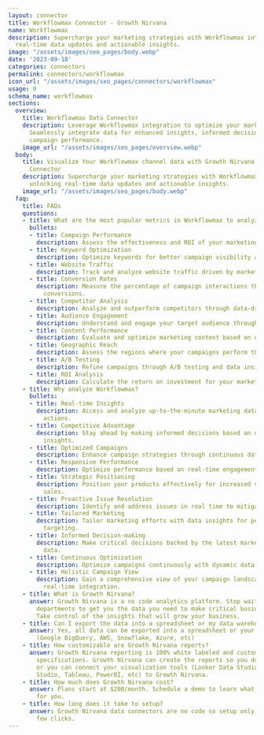 ```yaml
---
layout: connector
title: Workflowmax Connector - Growth Nirvana
name: Workflowmax
description: Supercharge your marketing strategies with Workflowmax integration, unlocking
  real-time data updates and actionable insights.
image: "/assets/images/seo_pages/body.webp"
date: '2023-09-18'
categories: connectors
permalink: connectors/workflowmax
icon_url: "/assets/images/seo_pages/connectors/workflowmax"
usage: 0
schema_name: workflowmax
sections:
  overview:
    title: Workflowmax Data Connector
    description: Leverage Workflowmax integration to optimize your marketing campaigns.
      Seamlessly integrate data for enhanced insights, informed decisions, and improved
      campaign performance.
    image_url: "/assets/images/seo_pages/overview.webp"
  body:
    title: Visualize Your Workflowmax channel data with Growth Nirvana's Workflowmax
      Connector
    description: Supercharge your marketing strategies with Workflowmax integration,
      unlocking real-time data updates and actionable insights.
    image_url: "/assets/images/seo_pages/body.webp"
  faq:
    title: FAQs
    questions:
    - title: What are the most popular metrics in Workflowmax to analyze?
      bullets:
      - title: Campaign Performance
        description: Assess the effectiveness and ROI of your marketing campaigns.
      - title: Keyword Optimization
        description: Optimize keywords for better campaign visibility and targeting.
      - title: Website Traffic
        description: Track and analyze website traffic driven by marketing campaigns.
      - title: Conversion Rates
        description: Measure the percentage of campaign interactions that lead to
          conversions.
      - title: Competitor Analysis
        description: Analyze and outperform competitors through data-driven insights.
      - title: Audience Engagement
        description: Understand and engage your target audience through campaign interactions.
      - title: Content Performance
        description: Evaluate and optimize marketing content based on user engagement.
      - title: Geographic Reach
        description: Assess the regions where your campaigns perform the best.
      - title: A/B Testing
        description: Refine campaigns through A/B testing and data insights.
      - title: ROI Analysis
        description: Calculate the return on investment for your marketing campaigns.
    - title: Why analyze Workflowmax?
      bullets:
      - title: Real-time Insights
        description: Access and analyze up-to-the-minute marketing data for timely
          actions.
      - title: Competitive Advantage
        description: Stay ahead by making informed decisions based on data-driven
          insights.
      - title: Optimized Campaigns
        description: Enhance campaign strategies through continuous data updates.
      - title: Responsive Performance
        description: Optimize performance based on real-time engagement metrics.
      - title: Strategic Positioning
        description: Position your products effectively for increased visibility and
          sales.
      - title: Proactive Issue Resolution
        description: Identify and address issues in real time to mitigate risks.
      - title: Tailored Marketing
        description: Tailor marketing efforts with data insights for personalized
          targeting.
      - title: Informed Decision-making
        description: Make critical decisions backed by the latest marketing performance
          data.
      - title: Continuous Optimization
        description: Optimize campaigns continuously with dynamic data updates.
      - title: Holistic Campaign View
        description: Gain a comprehensive view of your campaign landscape through
          real-time integration.
    - title: What is Growth Nirvana?
      answer: Growth Nirvana is a no code analytics platform. Stop waiting for other
        departments to get you the data you need to make critical business decisions.
        Take control of the insights that will grow your business.
    - title: Can I export the data into a spreadsheet or my data warehouse?
      answer: Yes, all data can be exported into a spreadsheet or your data warehouse
        (Google BigQuery, AWS, Snowflake, Azure, etc)
    - title: How customizable are Growth Nirvana reports?
      answer: Growth Nirvana reporting is 100% white labeled and customized to your
        specifications. Growth Nirvana can create the reports so you don’t have to
        or you can connect your visualization tools (Looker Data Studio/Google Data
        Studio, Tableau, PowerBI, etc) to Growth Nirvana.
    - title: How much does Growth Nirvana cost?
      answer: Plans start at $200/month. Schedule a demo to learn what plan is best
        for you.
    - title: How long does it take to setup?
      answer: Growth Nirvana data connectors are no code so setup only requires a
        few clicks.
---
```

